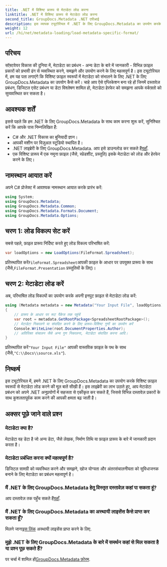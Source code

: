 ```yaml
---
title: .NET में विशिष्ट प्रारूप से मेटाडेटा लोड करना
linktitle: .NET में विशिष्ट प्रारूप से मेटाडेटा लोड करना
second_title: GroupDocs.Metadata .NET एपीआई
description: इस व्यापक ट्यूटोरियल में .NET के लिए GroupDocs.Metadata का उपयोग करके विशिष्ट फ़ाइल स्वरूपों से मेटाडेटा लोड करना सीखें।
weight: 12
url: /hi/net/metadata-loading/load-metadata-specific-format/
---
```

## परिचय
सॉफ़्टवेयर विकास की दुनिया में, मेटाडेटा का प्रबंधन - अन्य डेटा के बारे में जानकारी - विभिन्न फ़ाइल प्रकारों को प्रभावी ढंग से व्यवस्थित करने, समझने और उपयोग करने के लिए महत्वपूर्ण है। इस ट्यूटोरियल में, हम यह पता लगाएंगे कि विशिष्ट फ़ाइल स्वरूपों में मेटाडेटा को संभालने के लिए .NET के लिए GroupDocs.Metadata का उपयोग कैसे करें। चाहे आप ऐसे एप्लिकेशन बना रहे हों जिनमें दस्तावेज़ प्रबंधन, डिजिटल एसेट प्रबंधन या डेटा विश्लेषण शामिल हो, मेटाडेटा हेरफेर को समझना आपके वर्कफ़्लो को सुव्यवस्थित कर सकता है।
## आवश्यक शर्तें
इससे पहले कि हम .NET के लिए GroupDocs.Metadata के साथ काम करना शुरू करें, सुनिश्चित करें कि आपके पास निम्नलिखित हैं:
- C# और .NET विकास का बुनियादी ज्ञान।
- आपकी मशीन पर विज़ुअल स्टूडियो स्थापित है।
-  .NET लाइब्रेरी के लिए GroupDocs.Metadata. आप इसे डाउनलोड कर सकते हैं[यहाँ](https://releases.groupdocs.com/metadata/net/).
- एक विशिष्ट प्रारूप में एक नमूना फ़ाइल (जैसे, स्प्रेडशीट, प्रस्तुति) इसके मेटाडेटा को लोड और हेरफेर करने के लिए।

## नामस्थान आयात करें
अपने C# प्रोजेक्ट में आवश्यक नामस्थान आयात करके प्रारंभ करें:
```csharp
using System;
using GroupDocs.Metadata;
using GroupDocs.Metadata.Common;
using GroupDocs.Metadata.Formats.Document;
using GroupDocs.Metadata.Options;
```

## चरण 1: लोड विकल्प सेट करें
सबसे पहले, फ़ाइल प्रारूप निर्दिष्ट करते हुए लोड विकल्प परिभाषित करें:
```csharp
var loadOptions = new LoadOptions(FileFormat.Spreadsheet);
```
 प्रतिस्थापित करें`FileFormat.Spreadsheet`आपकी फ़ाइल के आधार पर उपयुक्त प्रारूप के साथ (जैसे,`FileFormat.Presentation` प्रस्तुतियों के लिए)।
## चरण 2: मेटाडेटा लोड करें
अब, परिभाषित लोड विकल्पों का उपयोग करके अपनी इनपुट फ़ाइल से मेटाडेटा लोड करें:
```csharp
using (Metadata metadata = new Metadata("Your Input File", loadOptions))
{
    // प्रारूप के आधार पर रूट पैकेज तक पहुंचें
    var root = metadata.GetRootPackage<SpreadsheetRootPackage>();
    // मेटाडेटा निकालने या संपादित करने के लिए प्रारूप-विशिष्ट गुणों का उपयोग करें
    Console.WriteLine(root.DocumentProperties.Author);
    // अतिरिक्त संचालन जैसे अन्य गुण निकालना, मेटाडेटा संपादित करना आदि।
}
```
 प्रतिस्थापित करें`"Your Input File"` आपकी वास्तविक फ़ाइल के पथ के साथ (जैसे,`"C:\\Docs\\source.xls"`).

## निष्कर्ष
इस ट्यूटोरियल में, हमने .NET के लिए GroupDocs.Metadata का उपयोग करके विशिष्ट फ़ाइल स्वरूपों से मेटाडेटा लोड करने की मूल बातें सीखी हैं। इस लाइब्रेरी का लाभ उठाते हुए, आप मेटाडेटा प्रबंधन को अपने .NET अनुप्रयोगों में सहजता से एकीकृत कर सकते हैं, जिससे विभिन्न दस्तावेज़ प्रकारों के साथ कुशलतापूर्वक काम करने की आपकी क्षमता बढ़ जाती है।

## अक्सर पूछे जाने वाले प्रश्न
### मेटाडेटा क्या है?
मेटाडेटा वह डेटा है जो अन्य डेटा, जैसे लेखक, निर्माण तिथि या फ़ाइल प्रारूप के बारे में जानकारी प्रदान करता है।
### मेटाडेटा प्रबंधित करना क्यों महत्वपूर्ण है?
डिजिटल सामग्री को व्यवस्थित करने और समझने, खोज योग्यता और अंतरसंचालनीयता को सुविधाजनक बनाने के लिए मेटाडेटा का प्रबंधन महत्वपूर्ण है।
### मैं .NET के लिए GroupDocs.Metadata हेतु विस्तृत दस्तावेज़ कहां पा सकता हूं?
 आप दस्तावेज़ तक पहुँच सकते हैं[यहाँ](https://tutorials.groupdocs.com/metadata/net/).
### मैं .NET के लिए GroupDocs.Metadata का अस्थायी लाइसेंस कैसे प्राप्त कर सकता हूँ?
 मिलने जाना[इस लिंक](https://purchase.groupdocs.com/temporary-license/) अस्थायी लाइसेंस प्राप्त करने के लिए.
### मुझे .NET के लिए GroupDocs.Metadata के बारे में समर्थन कहां से मिल सकता है या प्रश्न पूछ सकते हैं?
 पर चर्चा में शामिल हों[GroupDocs.Metadata फ़ोरम](https://forum.groupdocs.com/c/metadata/14).